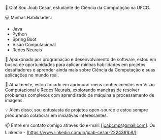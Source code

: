 👋 Olá! Sou Joab Cesar, estudante de Ciência da Computação na UFCG.

💻 Minhas Habilidades:
- Java
- Python
- Spring Boot
- Visão Computacional
- Redes Neurais

🚀 Apaixonado por programação e desenvolvimento de software, estou em busca de oportunidades para aplicar minhas habilidades em projetos desafiadores e aprender ainda mais sobre Ciência da Computação e suas aplicações no mundo real.

🔭 Atualmente, estou focado em aprimorar meus conhecimentos em Visão Computacional e Redes Neurais, explorando maneiras de resolver problemas complexos com aprendizado de máquina e processamento de imagens.

💡 Além disso, sou entusiasta de projetos open-source e estou sempre procurando colaborar em iniciativas interessantes.

📫 Entre em contato comigo através do e-mail: [joabcmp@gmail.com]. 
Ou Linkedin - [https://www.linkedin.com/in/joab-cesar-2224381b8/].
